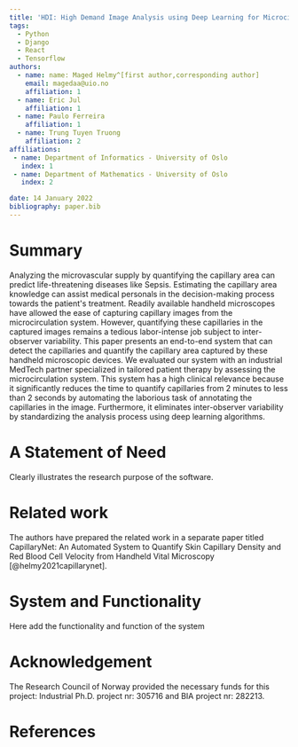 ```yaml
---
title: 'HDI: High Demand Image Analysis using Deep Learning for Microcirculation Image Analysis'
tags:
  - Python
  - Django
  - React
  - Tensorflow
authors:
  - name: name: Maged Helmy^[first author,corresponding author]
    email: magedaa@uio.no
    affiliation: 1
  - name: Eric Jul
    affiliation: 1
  - name: Paulo Ferreira
    affiliation: 1
  - name: Trung Tuyen Truong
    affiliation: 2
affiliations:
 - name: Department of Informatics - University of Oslo
   index: 1
 - name: Department of Mathematics - University of Oslo
   index: 2

date: 14 January 2022
bibliography: paper.bib
---
```


# Summary
Analyzing the microvascular supply by quantifying the capillary area can predict life-threatening diseases like Sepsis.
Estimating the capillary area knowledge can assist medical personals in the decision-making process towards the patient's treatment.
Readily available handheld microscopes have allowed the ease of capturing capillary images from the microcirculation system.
However, quantifying these capillaries in the captured images remains a tedious labor-intense job subject to inter-observer variability.
This paper presents an end-to-end system that can detect the capillaries and quantify the capillary area captured by these handheld microscopic devices.
We evaluated our system with an industrial MedTech partner specialized in tailored patient therapy by assessing the microcirculation system.
This system has a high clinical relevance because it significantly reduces the time to quantify capillaries from 2 minutes to less than 2 seconds by automating the laborious task of annotating the capillaries in the image.
Furthermore, it eliminates inter-observer variability by standardizing the analysis process using deep learning algorithms.

# A Statement of Need 
Clearly illustrates the research purpose of the software.

# Related work
The authors have prepared the related work in a separate paper titled CapillaryNet: An Automated System to Quantify Skin Capillary Density and Red Blood Cell Velocity from Handheld Vital Microscopy [@helmy2021capillarynet].

# System and Functionality
Here add the functionality and function of the system

# Acknowledgement 
The Research Council of Norway provided the necessary funds for this project: Industrial Ph.D. project nr: 305716 and BIA project nr: 282213.

# References